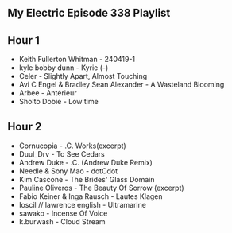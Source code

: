 ## My Electric Episode 338 Playlist

## Hour 1

- Keith Fullerton Whitman - 240419-1
- kyle bobby dunn - Kyrie (-)
- Celer - Slightly Apart, Almost Touching
- Avi C Engel & Bradley Sean Alexander - A Wasteland Blooming
- Arbee - Antérieur
- Sholto Dobie - Low time

## Hour 2

- Cornucopia - .C. Works(excerpt)
- Duul_Drv - To See Cedars
- Andrew Duke - .C. (Andrew Duke Remix)
- Needle & Sony Mao - dotCdot
- Kim Cascone - The Brides' Glass Domain
- Pauline Oliveros - The Beauty Of Sorrow (excerpt)
- Fabio Keiner & Inga Rausch - Lautes Klagen
- loscil // lawrence english - Ultramarine
- sawako - Incense Of Voice
- k.burwash - Cloud Stream
